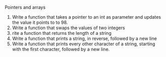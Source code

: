 Pointers and arrays
 1. Write a function that takes a pointer to an int as parameter and updates the value it points to to 98.
 1. Write a function that swaps the values of two integers
 2. rite a function that returns the length of a string
 4. Write a function that prints a string, in reverse, followed by a new line
 6. Write a function that prints every other character of a string, starting with the first character, followed by a new line.
